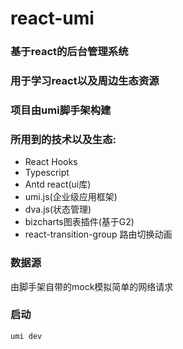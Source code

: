 # react-umi

### 基于react的后台管理系统
### 用于学习react以及周边生态资源
### 项目由umi脚手架构建
### 所用到的技术以及生态:
* React Hooks 
* Typescript
* Antd react(ui库)
* umi.js(企业级应用框架)
* dva.js(状态管理)
* bizcharts图表插件(基于G2)
* react-transition-group 路由切换动画 

### 数据源
由脚手架自带的mock模拟简单的网络请求

### 启动
```
umi dev
```
